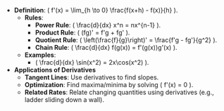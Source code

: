  - **Definition**: \( f'(x) = \lim_{h \to 0} \frac{f(x+h) - f(x)}{h} \).
   - **Rules**:
     - **Power Rule**: \( \frac{d}{dx} x^n = nx^{n-1} \).
     - **Product Rule**: \( (fg)' = f'g + fg' \).
     - **Quotient Rule**: \( \left(\frac{f}{g}\right)' = \frac{f'g - fg'}{g^2} \).
     - **Chain Rule**: \( \frac{d}{dx} f(g(x)) = f'(g(x))g'(x) \).
   - **Examples**:
     - \( \frac{d}{dx} \sin(x^2) = 2x\cos(x^2) \).
 - **Applications of Derivatives**
   - **Tangent Lines**: Use derivatives to find slopes.
   - **Optimization**: Find maxima/minima by solving \( f'(x) = 0 \).
   - **Related Rates**: Relate changing quantities using derivatives (e.g., ladder sliding down a wall).